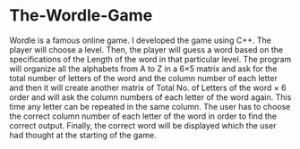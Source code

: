# The-Wordle-Game
Wordle is a famous online game. I developed the game using C++. The player will choose a level. Then, the player will guess a word based on the specifications of the Length of the word in that particular level. The program will organize all the alphabets from A to Z in a 6×5 matrix and ask for the total number of letters of the word and the column number of each letter and then it will create another matrix of Total No. of Letters of the word × 6 order and will ask the column numbers of each letter of the word again. This time any letter can be repeated in the same column. The user has to choose the correct column number of each letter of the word in order to find the correct output. Finally, the correct word will be displayed which the user had thought at the starting of the game.
